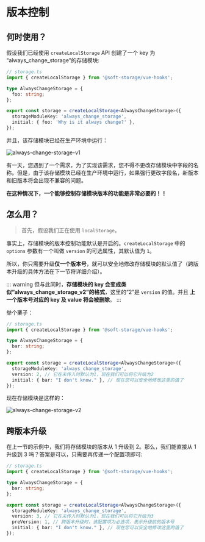 # 版本控制

## 何时使用？

假设我们已经使用 `createLocalStorage` API 创建了一个 key 为 “always_change_storage”的存储模块:

<CodeScroll>

```ts
// storage.ts
import { createLocalStorage } from '@soft-storage/vue-hooks';

type AlwaysChangeStorage = {
  foo: string;
};

export const storage = createLocalStorage<AlwaysChangeStorage>({
  storageModuleKey: 'always_change_storage',
  initial: { foo: 'Why is it always change?' },
});
```

</CodeScroll>

并且，该存储模块已经在生产环境中运行：

![always-change-storage-v1](~@imgs/guide/advanced/version-control/always-change-storage-v1.png)

有一天，您遇到了一个需求，为了实现该需求，您不得不更改存储模块中字段的名称。但是，由于该存储模块已经在生产环境中运行，如果强行更改字段名，新版本和旧版本将会出现不兼容的问题。

**在这种情况下，一个能够控制存储模块版本的功能是非常必要的！！**

## 怎么用？

> 首先，假设我们正在使用 `localStorage`。

事实上，存储模块的版本控制功能默认是开启的。`createLocalStorage` 中的 `options` 参数有一个叫做 `version` 的可选属性，其默认值为 `1`。

所以，你只需要升级**仅一个版本号**，就可以安全地修改存储模块的默认值了（跨版本升级的具体方法在下一节将详细介绍）。

::: warning
但与此同时，**存储模块的 key 会变成类似“always_change_storage_v2”的格式**，这里的“2”是 `version` 的值。并且 **上一个版本号对应的 key 及 value 将会被删除**。
:::

举个栗子：

<CodeScroll>

```ts
// storage.ts
import { createLocalStorage } from '@soft-storage/vue-hooks';

type AlwaysChangeStorage = {
  bar: string;
};

export const storage = createLocalStorage<AlwaysChangeStorage>({
  storageModuleKey: 'always_change_storage',
  version: 2, // 它在未传入时默认为1，现在我们可以将它升级为2
  initial: { bar: "I don't know." }, // 现在您可以安全地修改这里的值了
});
```

</CodeScroll>

现在存储模块是这样的：

![always-change-storage-v2](~@imgs/guide/advanced/version-control/always-change-storage-v2.png)

## 跨版本升级

在上一节的示例中，我们将存储模块的版本从 1 升级到 2。那么，我们能直接从 1 升级到 3 吗？答案是可以，只需要再传递一个配置项即可:

<CodeScroll>

```ts
// storage.ts
import { createLocalStorage } from '@soft-storage/vue-hooks';

type AlwaysChangeStorage = {
  bar: string;
};

export const storage = createLocalStorage<AlwaysChangeStorage>({
  storageModuleKey: 'always_change_storage',
  version: 3, // 它在未传入时默认为1，现在我们可以将它升级为3
  preVersion: 1, // 跨版本升级时，该配置项为必选项，表示升级前的版本号
  initial: { bar: "I don't know." }, // 现在您可以安全地修改这里的值了
});
```

</CodeScroll>
